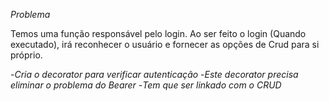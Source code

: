 *Problema*

Temos uma função responsável pelo login. Ao ser feito o login (Quando executado), irá reconhecer o usuário e fornecer as opções de Crud para si próprio.

-*Cria o decorator para verificar autenticação*
-*Este decorator precisa eliminar o problema do Bearer*
-*Tem que ser linkado com o CRUD*